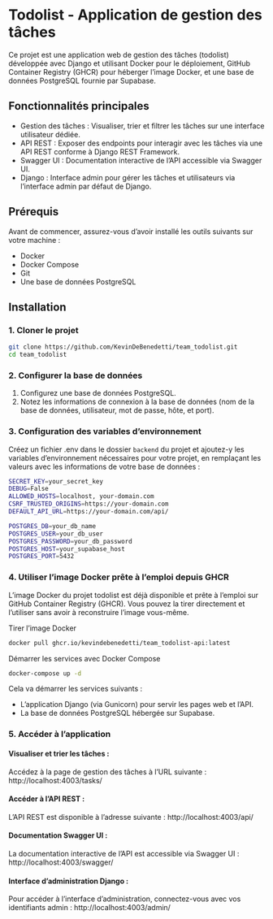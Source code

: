 # Todolist - Application de gestion des tâches
 
Ce projet est une application web de gestion des tâches (todolist) développée avec Django et utilisant Docker pour le déploiement, GitHub Container Registry (GHCR) pour héberger l’image Docker, et une base de données PostgreSQL fournie par Supabase.

## Fonctionnalités principales

- Gestion des tâches : Visualiser, trier et filtrer les tâches sur une interface utilisateur dédiée.
- API REST : Exposer des endpoints pour interagir avec les tâches via une API REST conforme à Django REST Framework.
- Swagger UI : Documentation interactive de l’API accessible via Swagger UI.
- Django : Interface admin pour gérer les tâches et utilisateurs via l’interface admin par défaut de Django.

## Prérequis

Avant de commencer, assurez-vous d’avoir installé les outils suivants sur votre machine :

- Docker
- Docker Compose
- Git
- Une base de données PostgreSQL

## Installation

### 1. Cloner le projet

```bash
git clone https://github.com/KevinDeBenedetti/team_todolist.git
cd team_todolist
```

### 2. Configurer la base de données

1.	Configurez une base de données PostgreSQL.
3.	Notez les informations de connexion à la base de données (nom de la base de données, utilisateur, mot de passe, hôte, et port).

### 3. Configuration des variables d’environnement

Créez un fichier .env dans le dossier `backend` du projet et ajoutez-y les variables d’environnement nécessaires pour votre projet, en remplaçant les valeurs avec les informations de votre base de données :

```bash
SECRET_KEY=your_secret_key
DEBUG=False
ALLOWED_HOSTS=localhost, your-domain.com
CSRF_TRUSTED_ORIGINS=https://your-domain.com
DEFAULT_API_URL=https://your-domain.com/api/

POSTGRES_DB=your_db_name
POSTGRES_USER=your_db_user
POSTGRES_PASSWORD=your_db_password
POSTGRES_HOST=your_supabase_host
POSTGRES_PORT=5432
```

### 4. Utiliser l’image Docker prête à l’emploi depuis GHCR

L’image Docker du projet todolist est déjà disponible et prête à l’emploi sur GitHub Container Registry (GHCR). Vous pouvez la tirer directement et l’utiliser sans avoir à reconstruire l’image vous-même.

Tirer l’image Docker

```bash
docker pull ghcr.io/kevindebenedetti/team_todolist-api:latest
```

Démarrer les services avec Docker Compose

```bash
docker-compose up -d
```

Cela va démarrer les services suivants :

- L’application Django (via Gunicorn) pour servir les pages web et l’API.
- La base de données PostgreSQL hébergée sur Supabase.

### 5. Accéder à l’application

#### Visualiser et trier les tâches : 

Accédez à la page de gestion des tâches à l’URL suivante : http://localhost:4003/tasks/

#### Accéder à l’API REST : 

L’API REST est disponible à l’adresse suivante : http://localhost:4003/api/

#### Documentation Swagger UI :

La documentation interactive de l’API est accessible via Swagger UI : http://localhost:4003/swagger/

#### Interface d’administration Django :

Pour accéder à l’interface d’administration, connectez-vous avec vos identifiants admin : http://localhost:4003/admin/